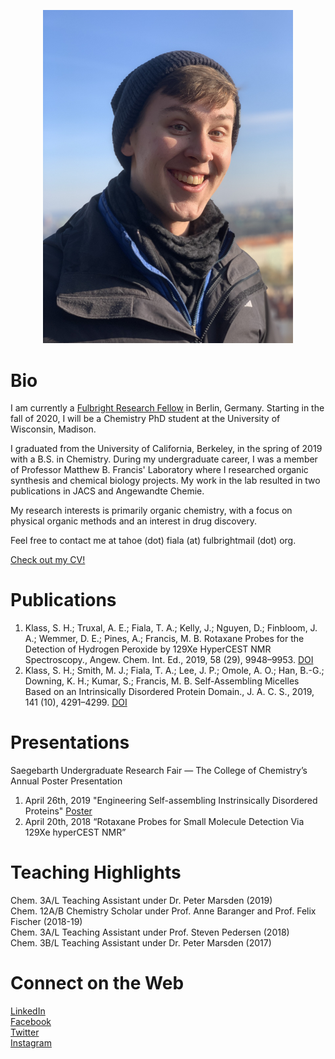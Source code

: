 <p align="center">
  <img src="000 main.jpg" width="400">  
</p>

# Bio
I am currently a [Fulbright Research Fellow](http://basno.com/ypm3dbkr) in Berlin, Germany. Starting in the fall of 2020, I will be a Chemistry PhD student at the University of Wisconsin, Madison.  
  
I graduated from the University of California, Berkeley, in the spring of 2019 with a B.S. in Chemistry. During my undergraduate career, I was a member of Professor Matthew B. Francis' Laboratory where I researched organic synthesis and chemical biology projects. My work in the lab resulted in two publications in JACS and Angewandte Chemie.  
  
My research interests is primarily organic chemistry, with a focus on physical organic methods and an interest in drug discovery. 
  
Feel free to contact me at tahoe (dot) fiala (at) fulbrightmail (dot) org.  

[Check out my CV!](cv.pdf)

# Publications
1. Klass, S. H.; Truxal, A. E.; Fiala, T. A.; Kelly, J.; Nguyen, D.; Finbloom, J. A.; Wemmer, D. E.; Pines, A.;
Francis, M. B. Rotaxane Probes for the Detection of Hydrogen Peroxide by 129Xe HyperCEST NMR
Spectroscopy., Angew. Chem. Int. Ed., 2019, 58 (29), 9948–9953. [DOI](https://doi.org/10.1002/anie.201903045)
2. Klass, S. H.; Smith, M. J.; Fiala, T. A.; Lee, J. P.; Omole, A. O.; Han, B.-G.; Downing, K. H.; Kumar, S.;
Francis, M. B. Self-Assembling Micelles Based on an Intrinsically Disordered Protein Domain., J. A. C. S., 2019,
141 (10), 4291–4299. [DOI](https://doi.org/10.1021/jacs.8b10688)

# Presentations
Saegebarth Undergraduate Research Fair — The College of Chemistry’s Annual Poster Presentation
1. April 26th, 2019 "Engineering Self-assembling Instrinsically Disordered Proteins" [Poster](poster.pdf)
2. April 20th, 2018 “Rotaxane Probes for Small Molecule Detection Via 129Xe hyperCEST NMR” 

# Teaching Highlights
Chem. 3A/L Teaching Assistant under Dr. Peter Marsden (2019)  
Chem. 12A/B Chemistry Scholar under Prof. Anne Baranger and Prof. Felix Fischer (2018-19)  
Chem. 3A/L Teaching Assistant under Prof. Steven Pedersen (2018)      
Chem. 3B/L Teaching Assistant under Dr. Peter Marsden (2017)  

# Connect on the Web    
[LinkedIn](https://www.linkedin.com/in/tahoe-fiala-408b56135)  
[Facebook](https://www.facebook.com/tahoefiala)  
[Twitter](https://twitter.com/tahoefiala)  
[Instagram](https://www.instagram.com/tahoefiala/)  

